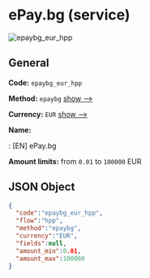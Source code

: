 
# ePay.bg (service) 
![epaybg_eur_hpp](https://static.openfintech.io/payment_methods/epaybg_eur_hpp/logo.svg?w=400&c=v0.59.26#w200)  

## General 
 
**Code:** `epaybg_eur_hpp` 
 
**Method:** `epaybg` 
 [show -->](/payment-methods/epaybg/) 
 
**Currency:** `EUR` [show -->](/currencies/EUR/) 
 
**Name:** 
 
:	[EN] ePay.bg 
 
**Amount limits:** from `0.01` to `100000` EUR 

## JSON Object 

```json
{
  "code":"epaybg_eur_hpp",
  "flow":"hpp",
  "method":"epaybg",
  "currency":"EUR",
  "fields":null,
  "amount_min":0.01,
  "amount_max":100000
}
```  
